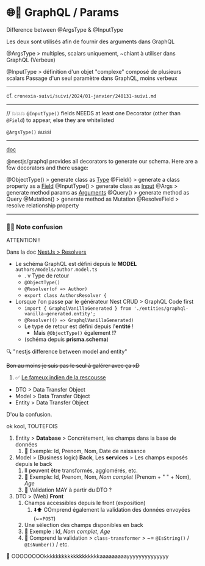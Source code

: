 # 🌐💬 GraphQL / Params

Difference between @ArgsType & @InputType

Les deux sont utilisés afin de fournir des arguments dans GraphQL

@ArgsType > multiples, scalars uniquement, ~chiant à utiliser dans GraphQL (Verbeux)

@InputType > définition d'un objet "complexe" composé de plusieurs scalars
Passage d'un seul paramètre dans GraphQL, moins verbeux

---

cf. `cronexia-suivi/suivi/2024/01-janvier/240131-suivi.md`

---

// 💥💥💥 `@InputType()` fields NEEDS at least one Decorator (other than `@Field`) to appear, else they are whitelisted

`@ArgsType()` aussi

---

[doc](https://notiz.dev/blog/graphql-code-first-with-nestjs-7)

@nestjs/graphql provides all decorators to generate our schema. Here are a few decorators and there usage:

@ObjectType() > generate class as [Type](https://graphql.org/learn/schema/#type-system)
@Field()      > generate a class property as a [Field](https://graphql.org/learn/schema/#object-types-and-fields)
@InputType()  > generate class as [Input](https://graphql.org/learn/schema/#input-types)
@Args         > generate method params as [Arguments](https://graphql.org/learn/schema/#arguments)
@Query()      > generate method as Query
@Mutation()   > generate method as Mutation
@ResolveField > resolve relationship property





---

### 🚨🧠 Note confusion

ATTENTION !

Dans la doc [NestJs > Resolvers](https://docs.nestjs.com/graphql/resolvers#object-types)

- Le schéma GraphQL est défini depuis le **MODEL** `authors/models/author.model.ts`
  - .                   v Type de retour
  - `@ObjectType()`
  - `@Resolver(of => Author)`
  - `export class AuthorsResolver {`
- Lorsque l'on passe par le générateur Nest CRUD > GraphQL Code first
  - `import { GraphqlVanillaGenerated } from './entities/graphql-vanilla-generated.entity';`
  - `@Resolver(() => GraphqlVanillaGenerated)`
  - Le type de retour est défini depuis l'**entité** !
    - Mais `@ObjectType()` également !?
  - (schéma depuis **prisma.schema**)

🔍 "nestjs difference between model and entity"

~~Bon au moins je suis pas le seul à galérer avec ça xD~~

1. ✅ [Le fameux indien de la rescousse](https://www.youtube.com/watch?v=MKowHmVWqAc)

- DTO > Data Transfer Object
- Model > Data Transfer Object
- Entity > Data Transfer Object

D'ou la confusion.

ok kool, TOUTEFOIS

1. Entity > **Database** > Concrètement, les champs dans la base de données
   1. 👷 Exemple: Id, Prenom, Nom, Date de naissance
2. Model > (Business logic) **Back**, Les **services** > Les champs exposés depuis le back
   1. Il peuvent être transformés, agglomérés, etc.
   2. 👷 Exemple: Id, Prenom, Nom, *Nom complet* (Prenom + " " + Nom), *Age*
   3. 🛑 Validation MAY à partir du DTO ?
3. DTO > (Web) **Front**
   1. Champs accessibles depuis le front (exposition)
      1. ⬇️⬆️ COmprend également la validation des données envoyées (~=`POST`)
   2. Une sélection des champs disponibles en back
   3. 👷 Exemple : Id, *Nom complet*, *Age*
   4. 🛑 Comprend la validation > `class-transformer` > ~= `@IsString()` / `@IsNumber()` / etc.

🧠 OOOOOOOOkkkkkkkkkkkkkkkkkkkaaaaaaaaayyyyyyyyyyyyyy
